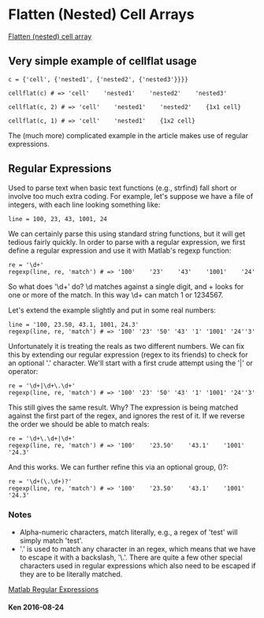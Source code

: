 # Flatten (Nested) Cell Arrays

[Flatten (nested) cell array](http://blogs.mathworks.com/pick/2016/05/13/flatten-nested-cell-arrays/)

## Very simple example of cellflat usage ##

```
c = {'cell', {'nested1', {'nested2', {'nested3'}}}}

cellflat(c) # => 'cell'    'nested1'    'nested2'    'nested3'

cellflat(c, 2) # => 'cell'    'nested1'    'nested2'    {1x1 cell}

cellflat(c, 1) # => 'cell'    'nested1'    {1x2 cell}

```

The (much more) complicated example in the article makes use of regular expressions. 

## Regular Expressions ##

Used to parse text when basic text functions (e.g., strfind) fall short or involve too much extra coding. For example, let's suppose we have a file of integers, with each line looking something like:
```
line = 100, 23, 43, 1001, 24
```
We can certainly parse this using standard string functions, but it will get tedious fairly quickly. In order to parse with a regular expression, we first define a regular expression and use it with Matlab's regexp function:
```
re = '\d+'
regexp(line, re, 'match') # => '100'    '23'    '43'    '1001'    '24'
```
So what does '\d+' do? \d matches against a single digit, and + looks for one or more of the match. In this way \d+ can match 1 or 1234567.

Let's extend the example slightly and put in some real numbers:
```
line = '100, 23.50, 43.1, 1001, 24.3'
regexp(line, re, 'match') # => '100' '23' '50' '43' '1' '1001' '24''3'
```
Unfortunately it is treating the reals as two different numbers. We can fix this by extending our regular expression (regex to its friends) to check for an optional '.' character. We'll start with a first crude attempt using the '|' or operator:
```
re = '\d+|\d+\.\d+'
regexp(line, re, 'match') # => '100' '23' '50' '43' '1' '1001' '24''3'
```
This still gives the same result. Why? The expression is being matched against the first part of the regex, and ignores the rest of it. If we reverse the order we should be able to match reals:
```
re = '\d+\.\d+|\d+'
regexp(line, re, 'match') # => '100'    '23.50'    '43.1'    '1001'    '24.3'
```
And this works. We can further refine this via an optional group, ()?:
```
re = '\d+(\.\d+)?'
regexp(line, re, 'match') # => '100'    '23.50'    '43.1'    '1001'    '24.3'
```


### Notes ###

* Alpha-numeric characters, match literally, e.g., a regex of 'test' will simply match 'test'.
* '.' is used to match any character in an regex, which means that we have to escape it with a backslash, '\\.'. There are quite a few other special characters used in regular expressions which also need to be escaped if they are to be literally matched.

[Matlab Regular Expressions](http://uk.mathworks.com/help/matlab/matlab_prog/regular-expressions.html#f0-42884)

#### Ken 2016-08-24 ####
